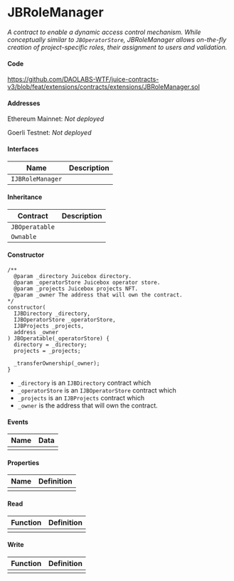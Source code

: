 # JBRoleManager

*A contract to enable a dynamic access control mechanism. While conceptually similar to `JBOperatorStore`, JBRoleManager allows on-the-fly creation of project-specific roles, their assignment to users and validation.*

#### Code

https://github.com/DAOLABS-WTF/juice-contracts-v3/blob/feat/extensions/contracts/extensions/JBRoleManager.sol

#### Addresses

Ethereum Mainnet: *Not deployed*

Goerli Testnet: *Not deployed*

#### Interfaces

|Name|Description|
|-|-|
|`IJBRoleManager`||

#### Inheritance

|Contract|Description|
|-|-|
|`JBOperatable`||
|`Ownable`||

#### Constructor

```
/**
  @param _directory Juicebox directory.
  @param _operatorStore Juicebox operator store.
  @param _projects Juicebox projects NFT.
  @param _owner The address that will own the contract.
*/
constructor(
  IJBDirectory _directory,
  IJBOperatorStore _operatorStore,
  IJBProjects _projects,
  address _owner
) JBOperatable(_operatorStore) {
  directory = _directory;
  projects = _projects;

  _transferOwnership(_owner);
}
```

- `_directory` is an `IJBDirectory` contract which 
- `_operatorStore` is an `IJBOperatorStore` contract which
- `_projects` is an `IJBProjects` contract which
- `_owner` is the address that will own the contract.


#### Events

|Name|Data|
|-|-|
|||

#### Properties

|Name|Definition|
|-|-|
|||

#### Read

|Function|Definition|
|-|-|
|||

#### Write

|Function|Definition|
|-|-|
|||
